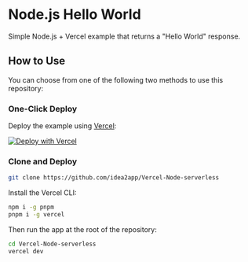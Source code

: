 # Node.js Hello World

Simple Node.js + Vercel example that returns a "Hello World" response.

## How to Use

You can choose from one of the following two methods to use this repository:

### One-Click Deploy

Deploy the example using [Vercel][1]:

[![Deploy with Vercel](https://vercel.com/button)][2]

### Clone and Deploy

```bash
git clone https://github.com/idea2app/Vercel-Node-serverless
```

Install the Vercel CLI:

```bash
npm i -g pnpm
pnpm i -g vercel
```

Then run the app at the root of the repository:

```bash
cd Vercel-Node-serverless
vercel dev
```

[1]: https://vercel.com/?utm_source=github&utm_medium=readme&utm_campaign=vercel-examples
[2]: https://vercel.com/new/git/external?repository-url=https://github.com/vercel/examples/tree/main/solutions/node-hello-world&project-name=node-hello-world&repository-name=node-hello-world
